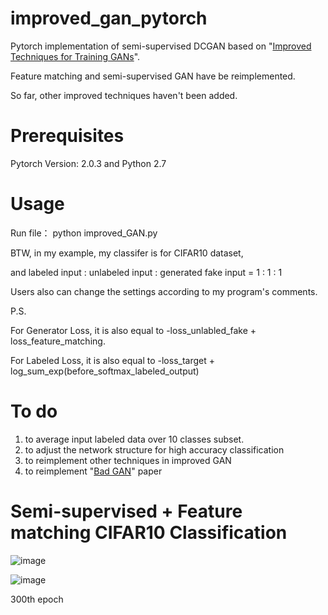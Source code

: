 # improved_gan_pytorch
Pytorch implementation of semi-supervised DCGAN based on "[Improved Techniques for Training GANs](http://arxiv.org/abs/1606.03498)".

Feature matching and semi-supervised GAN have be reimplemented. 

So far, other improved techniques haven't been added. 

# Prerequisites
Pytorch Version: 2.0.3 and Python 2.7

# Usage
Run file： python improved_GAN.py

BTW, in my example, my classifer is for CIFAR10 dataset,

and labeled input : unlabeled input : generated fake input = 1 : 1 : 1

Users also can change the settings according to my program's comments.

P.S. 

For Generator Loss, it is also equal to -loss_unlabled_fake + loss_feature_matching.

For Labeled Loss, it is also equal to -loss_target + log_sum_exp(before_softmax_labeled_output)

# To do
1. to average input labeled data over 10 classes subset.
2. to adjust the network structure for high accuracy classification
3. to reimplement other techniques in improved GAN
4. to reimplement "[Bad GAN](https://arxiv.org/abs/1705.09783)" paper

# Semi-supervised + Feature matching CIFAR10 Classification

![image](https://github.com/eli5168/improved_gan_pytorch/blob/master/example.png)

![image](https://github.com/eli5168/improved_gan_pytorch/blob/master/fake_samples_epoch_300.png)

300th epoch
